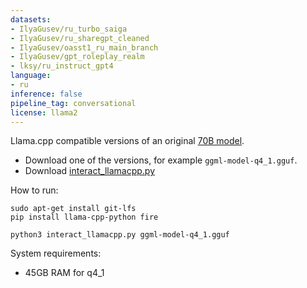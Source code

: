 ```yaml
---
datasets:
- IlyaGusev/ru_turbo_saiga
- IlyaGusev/ru_sharegpt_cleaned
- IlyaGusev/oasst1_ru_main_branch
- IlyaGusev/gpt_roleplay_realm
- lksy/ru_instruct_gpt4
language:
- ru
inference: false
pipeline_tag: conversational
license: llama2
---
```


Llama.cpp compatible versions of an original [70B model](https://huggingface.co/IlyaGusev/saiga2_70b_lora).

* Download one of the versions, for example `ggml-model-q4_1.gguf`.
* Download [interact_llamacpp.py](https://raw.githubusercontent.com/IlyaGusev/rulm/master/self_instruct/src/interact_llamacpp.py)

How to run:
```
sudo apt-get install git-lfs
pip install llama-cpp-python fire

python3 interact_llamacpp.py ggml-model-q4_1.gguf
```

System requirements:
* 45GB RAM for q4_1
